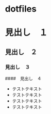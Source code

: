 dotfiles
========

# 見出し　１
## 見出し　２
### 見出し　３
####　見出し　４



+ テストテキスト
+ テストテキスト
+ テストテキスト
+ テストテキスト
